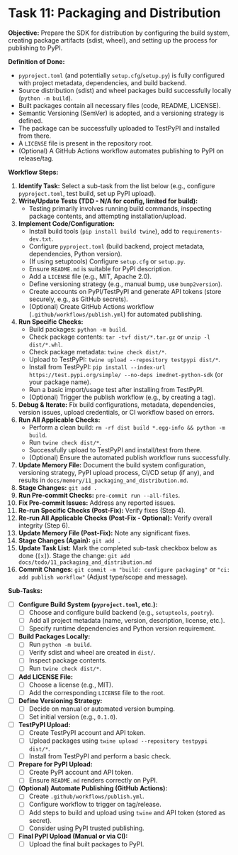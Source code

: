 # Task 11: Packaging and Distribution

**Objective:** Prepare the SDK for distribution by configuring the build system, creating package artifacts (sdist, wheel), and setting up the process for publishing to PyPI.

**Definition of Done:**

* `pyproject.toml` (and potentially `setup.cfg`/`setup.py`) is fully configured with project metadata, dependencies, and build backend.
* Source distribution (sdist) and wheel packages build successfully locally (`python -m build`).
* Built packages contain all necessary files (code, README, LICENSE).
* Semantic Versioning (SemVer) is adopted, and a versioning strategy is defined.
* The package can be successfully uploaded to TestPyPI and installed from there.
* A `LICENSE` file is present in the repository root.
* (Optional) A GitHub Actions workflow automates publishing to PyPI on release/tag.

**Workflow Steps:**

1. **Identify Task:** Select a sub-task from the list below (e.g., configure `pyproject.toml`, test build, set up PyPI upload).
2. **Write/Update Tests (TDD - N/A for config, limited for build):**
   * Testing primarily involves running build commands, inspecting package contents, and attempting installation/upload.
3. **Implement Code/Configuration:**
   * Install build tools (`pip install build twine`), add to `requirements-dev.txt`.
   * Configure `pyproject.toml` (build backend, project metadata, dependencies, Python version).
   * (If using setuptools) Configure `setup.cfg` or `setup.py`.
   * Ensure `README.md` is suitable for PyPI description.
   * Add a `LICENSE` file (e.g., MIT, Apache 2.0).
   * Define versioning strategy (e.g., manual bump, use `bump2version`).
   * Create accounts on PyPI/TestPyPI and generate API tokens (store securely, e.g., as GitHub secrets).
   * (Optional) Create GitHub Actions workflow (`.github/workflows/publish.yml`) for automated publishing.
4. **Run Specific Checks:**
   * Build packages: `python -m build`.
   * Check package contents: `tar -tvf dist/*.tar.gz` or `unzip -l dist/*.whl`.
   * Check package metadata: `twine check dist/*`.
   * Upload to TestPyPI: `twine upload --repository testpypi dist/*`.
   * Install from TestPyPI: `pip install --index-url https://test.pypi.org/simple/ --no-deps imednet-python-sdk` (or your package name).
   * Run a basic import/usage test after installing from TestPyPI.
   * (Optional) Trigger the publish workflow (e.g., by creating a tag).
5. **Debug & Iterate:** Fix build configurations, metadata, dependencies, version issues, upload credentials, or CI workflow based on errors.
6. **Run All Applicable Checks:**
   * Perform a clean build: `rm -rf dist build *.egg-info && python -m build`.
   * Run `twine check dist/*`.
   * Successfully upload to TestPyPI and install/test from there.
   * (Optional) Ensure the automated publish workflow runs successfully.
7. **Update Memory File:** Document the build system configuration, versioning strategy, PyPI upload process, CI/CD setup (if any), and results in `docs/memory/11_packaging_and_distribution.md`.
8. **Stage Changes:** `git add .`
9. **Run Pre-commit Checks:** `pre-commit run --all-files`.
10. **Fix Pre-commit Issues:** Address any reported issues.
11. **Re-run Specific Checks (Post-Fix):** Verify fixes (Step 4).
12. **Re-run All Applicable Checks (Post-Fix - Optional):** Verify overall integrity (Step 6).
13. **Update Memory File (Post-Fix):** Note any significant fixes.
14. **Stage Changes (Again):** `git add .`
15. **Update Task List:** Mark the completed sub-task checkbox below as done (`[x]`). Stage the change: `git add docs/todo/11_packaging_and_distribution.md`
16. **Commit Changes:** `git commit -m "build: configure packaging"` or `"ci: add publish workflow"` (Adjust type/scope and message).

**Sub-Tasks:**

* [ ] **Configure Build System (`pyproject.toml`, etc.):**
  * [ ] Choose and configure build backend (e.g., `setuptools`, `poetry`).
  * [ ] Add all project metadata (name, version, description, license, etc.).
  * [ ] Specify runtime dependencies and Python version requirement.
* [ ] **Build Packages Locally:**
  * [ ] Run `python -m build`.
  * [ ] Verify sdist and wheel are created in `dist/`.
  * [ ] Inspect package contents.
  * [ ] Run `twine check dist/*`.
* [ ] **Add LICENSE File:**
  * [ ] Choose a license (e.g., MIT).
  * [ ] Add the corresponding `LICENSE` file to the root.
* [ ] **Define Versioning Strategy:**
  * [ ] Decide on manual or automated version bumping.
  * [ ] Set initial version (e.g., `0.1.0`).
* [ ] **TestPyPI Upload:**
  * [ ] Create TestPyPI account and API token.
  * [ ] Upload packages using `twine upload --repository testpypi dist/*`.
  * [ ] Install from TestPyPI and perform a basic check.
* [ ] **Prepare for PyPI Upload:**
  * [ ] Create PyPI account and API token.
  * [ ] Ensure `README.md` renders correctly on PyPI.
* [ ] **(Optional) Automate Publishing (GitHub Actions):**
  * [ ] Create `.github/workflows/publish.yml`.
  * [ ] Configure workflow to trigger on tag/release.
  * [ ] Add steps to build and upload using `twine` and API token (stored as secret).
  * [ ] Consider using PyPI trusted publishing.
* [ ] **Final PyPI Upload (Manual or via CI):**
  * [ ] Upload the final built packages to PyPI.
